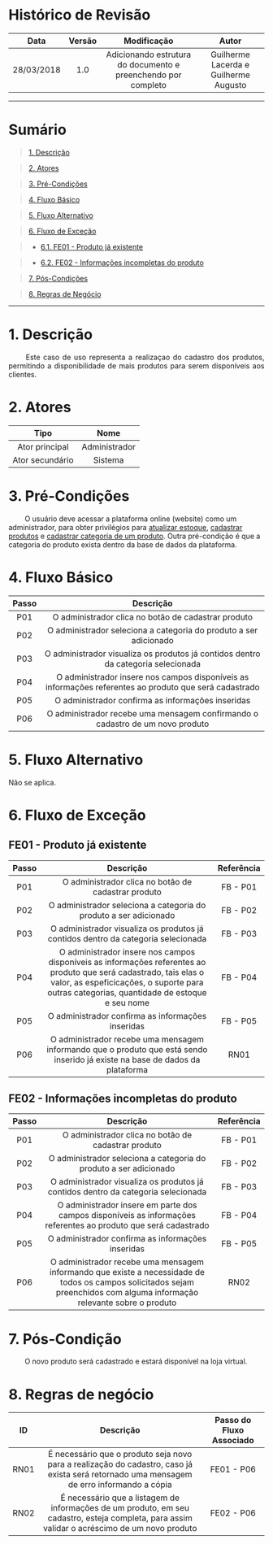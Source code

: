# Histórico de Revisão

|    Data    | Versão |                                         Modificação                                        |                Autor                |
|:----------:|:------:|:----------------------------------------------------------------------------------------:|:-----------------------------------:|
| 28/03/2018 | 1.0 | Adicionando estrutura do documento e preenchendo por completo | Guilherme Lacerda e Guilherme Augusto |

***

# Sumário

>[1. Descrição](#1-descrição)

>[2. Atores](#2-atores)

>[3. Pré-Condições](#3-pré-condições)

>[4. Fluxo Básico](#4-fluxo-básico)

>[5. Fluxo Alternativo](#5-fluxo-alternativo)

>[6. Fluxo de Exceção](#6-fluxo-de-exceção)

> * [6.1. FE01 - Produto já existente](#61-fe01---produto-já-existente)

> * [6.2. FE02 - Informações incompletas do produto](#62-fe02---informações-incompletas-do-produto)

>[7. Pós-Condições](#7-pós-condição)

>[8. Regras de Negócio](#8-regras-de-negócio)

***

# 1. Descrição
 <p align="justify"> &emsp;&emsp; Este caso de uso representa a realizaçao do cadastro dos produtos, permitindo a disponibilidade de mais produtos para serem disponíveis aos clientes. </p>

# 2. Atores

| Tipo | Nome |
|:----:|:----:|
|   Ator principal   |   Administrador   |
|   Ator secundário  |   Sistema         |

# 3. Pré-Condições
&emsp;&emsp; O usuário deve acessar a plataforma online (website) como um administrador, para obter privilégios para [atualizar estoque](https://github.com/Desenho-1-2018-G-6/docs/wiki/Atualizar-Estoque), [cadastrar produtos](https://github.com/Desenho-1-2018-G-6/docs/wiki/Cadastrar-Produtos) e [cadastrar categoria de um produto](https://github.com/Desenho-1-2018-G-6/docs/wiki/Cadastrar-Categoria-de-Produto). Outra pré-condição é que a categoria do produto exista dentro da base de dados da plataforma.

# 4. Fluxo Básico

| Passo | Descrição |
|:----:|:----:|
|   P01   |   O administrador clica no botão de cadastrar produto   |
|   P02   |   O administrador seleciona a categoria do produto a ser adicionado   |
|   P03   |   O administrador visualiza os produtos já contidos dentro da categoria selecionada   |
|   P04   |   O administrador insere nos campos disponíveis as informações referentes ao produto que será cadastrado  |
|   P05   |   O administrador confirma as informações inseridas  |
|   P06   |   O administrador recebe uma mensagem confirmando o cadastro de um novo produto |

# 5. Fluxo Alternativo

Não se aplica.

# 6. Fluxo de Exceção

## FE01 - Produto já existente

| Passo | Descrição | Referência |
|:----:|:----:|:----------------:|
|   P01   |   O administrador clica no botão de cadastrar produto   |        FB - P01        |
|   P02   |   O administrador seleciona a categoria do produto a ser adicionado   |        FB - P02         |
|   P03   |   O administrador visualiza os produtos já contidos dentro da categoria selecionada   |        FB - P03         |
|   P04   |   O administrador insere nos campos disponíveis as informações referentes ao produto que será cadastrado, tais elas o valor, as espeficicações, o suporte para outras categorias, quantidade de estoque e seu nome  |     FB - P04             |
|   P05   |   O administrador confirma as informações inseridas |     FB - P05      |
|   P06   |   O administrador recebe uma mensagem informando que o produto que está sendo inserido já existe na base de dados da plataforma   |        RN01        |

## FE02 - Informações incompletas do produto

| Passo | Descrição | Referência |
|:----:|:----:|:----------------:|
|   P01   |   O administrador clica no botão de cadastrar produto   |         FB - P01         |
|   P02   |   O administrador seleciona a categoria do produto a ser adicionado   |        FB - P02          |
|   P03   |   O administrador visualiza os produtos já contidos dentro da categoria selecionada   |         FB - P03         |
|   P04   |   O administrador insere em parte dos campos disponíveis as informações referentes ao produto que será cadastrado   |        FB - P04          |
|   P05   |  O administrador confirma as informações inseridas    |        FB - P05          |
|   P06   |  O administrador recebe uma mensagem informando que existe a necessidade de todos os campos solicitados sejam preenchidos com alguma informação relevante sobre o produto   |       RN02       |

# 7. Pós-Condição
 <p align="justify"> &emsp;&emsp; O novo produto será cadastrado e estará disponível na loja virtual. </p>

# 8. Regras de negócio

| ID | Descrição | Passo do Fluxo Associado |
|:----:|:----:|:----------------:|
|   RN01   |  É necessário que o produto seja novo para a realização do cadastro, caso já exista será retornado uma mensagem de erro informando a cópia   |   FE01 - P06    |
|   RN02   |  É necessário que a listagem de informações de um produto, em seu cadastro, esteja completa, para assim validar o acréscimo de um novo produto    |     FE02 - P06     |
